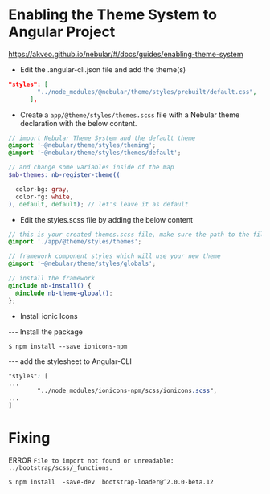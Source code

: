 

# Enabling the Theme System to Angular Project

https://akveo.github.io/nebular/#/docs/guides/enabling-theme-system

* Edit the .angular-cli.json file and add the theme(s)

```json
"styles": [
        "../node_modules/@nebular/theme/styles/prebuilt/default.css",
      ],
```

* Create a `app/@theme/styles/themes.scss` file with a Nebular theme declaration with the below content.

```scss
// import Nebular Theme System and the default theme
@import '~@nebular/theme/styles/theming';
@import '~@nebular/theme/styles/themes/default';

// and change some variables inside of the map
$nb-themes: nb-register-theme((

  color-bg: gray,
  color-fg: white,
), default, default); // let's leave it as default
```

* Edit the styles.scss file by adding the below content

```scss
// this is your created themes.scss file, make sure the path to the file is correct
@import './app/@theme/styles/themes';

// framework component styles which will use your new theme
@import '~@nebular/theme/styles/globals';

// install the framework
@include nb-install() {
  @include nb-theme-global();
};
```

* Install ionic Icons

--- Install the package

```
$ npm install --save ionicons-npm
```

--- add the stylesheet to Angular-CLI

```scss
"styles": [
...
        "../node_modules/ionicons-npm/scss/ionicons.scss",
...
]
```

# Fixing 

ERROR `File to import not found or unreadable: ../bootstrap/scss/_functions.`

```
$ npm install  -save-dev  bootstrap-loader@^2.0.0-beta.12
```
